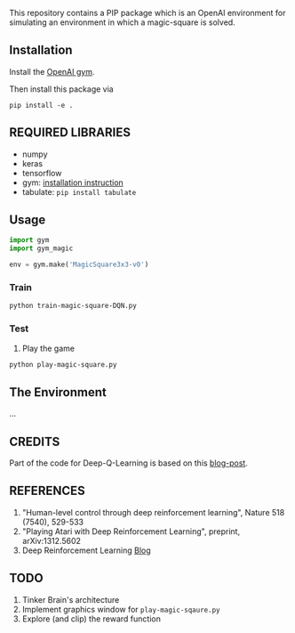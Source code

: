 This repository contains a PIP package which is an OpenAI environment for
simulating an environment in which a magic-square is solved.


## Installation

Install the [OpenAI gym](https://gym.openai.com/docs/).

Then install this package via

```
pip install -e .
```


## REQUIRED LIBRARIES ##
* numpy
* keras
* tensorflow
* gym: [installation instruction](https://github.com/openai/gym)
* tabulate: `pip install tabulate`


## Usage

```python
import gym
import gym_magic

env = gym.make('MagicSquare3x3-v0')
```


### Train
```bash
python train-magic-square-DQN.py
```

### Test
1) Play the game
```bash
python play-magic-square.py
```

## The Environment
...

## CREDITS
Part of the code for Deep-Q-Learning is based on this [blog-post](https://github.com/jaara/AI-blog/blob/master/CartPole-basic.py).  

## REFERENCES
1. "Human-level control through deep reinforcement learning", Nature 518 (7540), 529-533
2. "Playing Atari with Deep Reinforcement Learning", preprint, arXiv:1312.5602
3. Deep Reinforcement Learning [Blog](http://karpathy.github.io/2016/05/31/rl/)

## TODO
1. Tinker Brain's architecture   
2. Implement graphics window for `play-magic-sqaure.py`   
3. Explore (and clip) the reward function   
